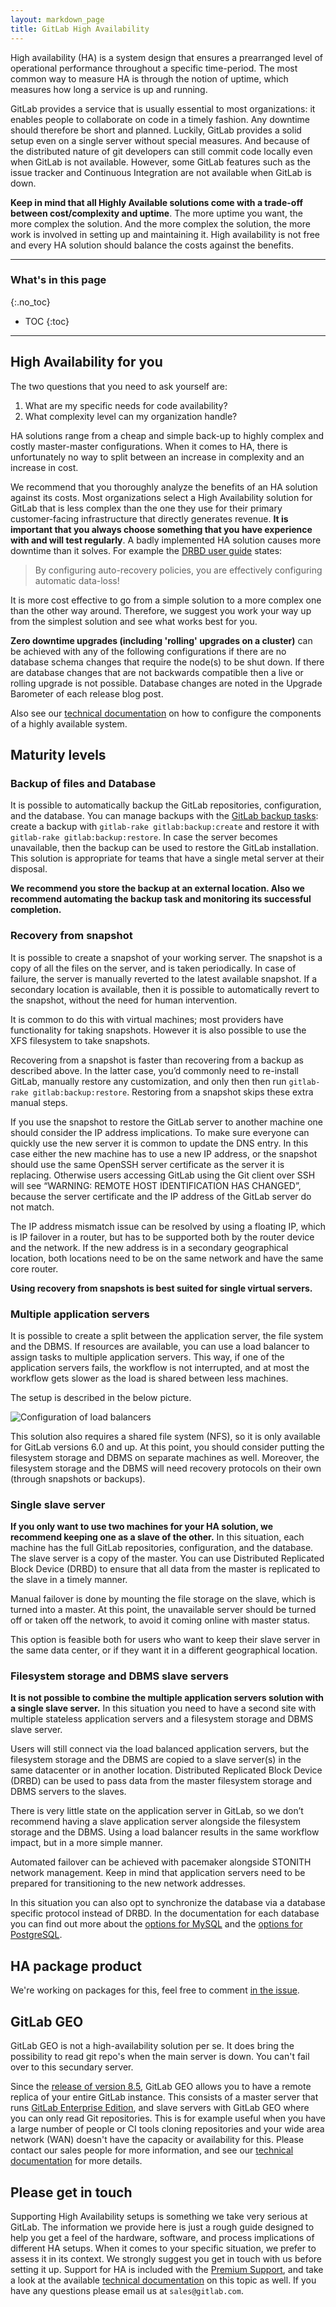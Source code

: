```yaml
---
layout: markdown_page
title: GitLab High Availability
---
```

High availability (HA) is a system design that ensures a prearranged level of
operational performance throughout a specific time-period. The most
common way to measure HA is through the notion of uptime, which measures
how long a service is up and running.

GitLab provides a service that is usually essential to most
organizations: it enables people to collaborate on code in a timely
fashion. Any downtime should therefore be short and planned. Luckily,
GitLab provides a solid setup even on a single server without special
measures. And because of the distributed nature of git developers can
still commit code locally even when GitLab is not available. However,
some GitLab features such as the issue tracker and Continuous
Integration are not available when GitLab is down.

**Keep in mind that all Highly Available solutions come with a
trade-off between cost/complexity and uptime**. The more uptime you
want, the more complex the solution. And the more complex the solution,
the more work is involved in setting up and maintaining it. High
availability is not free and every HA solution should balance the costs
against the benefits.

----

### What's in this page
{:.no_toc}

- TOC
{:toc}

----

## High Availability for you

The two questions that you need to ask yourself are:

1.  What are my specific needs for code availability?
2.  What complexity level can my organization handle?

HA solutions range from a cheap and simple back-up to highly complex and
costly master-master configurations. When it comes to HA, there is
unfortunately no way to split between an increase in complexity and an
increase in cost.

We recommend that you thoroughly analyze the benefits of an HA solution
against its costs. Most organizations select a High Availability
solution for GitLab that is less complex than the one they use for their
primary customer-facing infrastructure that directly generates revenue.
**It is important that you always choose something that you have
experience with and will test regularly**. A badly implemented HA
solution causes more downtime than it solves. For example the [DRBD user
guide] states:

>By configuring auto-recovery policies, you are effectively
configuring automatic data-loss!

It is more cost effective to go from a simple solution to a more complex one
than the other way around. Therefore, we suggest you work your way up from the
simplest solution and see what works best for you.

**Zero downtime upgrades (including 'rolling' upgrades on a cluster)**
can be achieved with any of the following configurations if there are no
database schema changes that require the node(s) to be shut down. If
there are database changes that are not backwards compatible then a live
or rolling upgrade is not possible. Database changes are noted in the
Upgrade Barometer of each release blog post.

Also see our [technical documentation][ha-docs] on how to configure the
components of a highly available system.

## Maturity levels

### Backup of files and Database

It is possible to automatically backup the GitLab repositories,
configuration, and the database. You can manage backups with the [GitLab
backup tasks]: create a backup with `gitlab-rake gitlab:backup:create` and
restore it with `gitlab-rake gitlab:backup:restore`. In case the server
becomes unavailable, then the backup can be used to restore the GitLab
installation. This solution is appropriate for teams that have a single
metal server at their disposal.

**We recommend you store the backup at an external location. Also we
recommend automating the backup task and monitoring its successful completion.**

### Recovery from snapshot

It is possible to create a snapshot of your working server. The snapshot
is a copy of all the files on the server, and is taken periodically. In
case of failure, the server is manually reverted to the latest available
snapshot. If a secondary location is available, then it is possible to
automatically revert to the snapshot, without the need for human
intervention.

It is common to do this with virtual machines; most providers have
functionality for taking snapshots. However it is also possible to use
the XFS filesystem to take snapshots.

Recovering from a snapshot is faster than recovering from a backup as
described above. In the latter case, you’d commonly need to re-install
GitLab, manually restore any customization, and only then then run
`gitlab-rake gitlab:backup:restore`. Restoring from a snapshot skips these
extra manual steps.

If you use the snapshot to restore the GitLab server to another machine
one should consider the IP address implications. To make sure everyone
can quickly use the new server it is common to update the DNS entry. In
this case either the new machine has to use a new IP address, or the
snapshot should use the same OpenSSH server certificate as the server it
is replacing. Otherwise users accessing GitLab using the Git client over
SSH will see “WARNING: REMOTE HOST IDENTIFICATION HAS CHANGED”, because
the server certificate and the IP address of the GitLab server do not
match.

The IP address mismatch issue can be resolved by using a floating IP,
which is IP failover in a router, but has to be supported both by the
router device and the network. If the new address is in a secondary
geographical location, both locations need to be on the same network and
have the same core router.

**Using recovery from snapshots is best suited for single virtual
servers.**

### Multiple application servers

It is possible to create a split between the application server, the
file system and the DBMS. If resources are available, you can use a load
balancer to assign tasks to multiple application servers. This way, if
one of the application servers fails, the workflow is not interrupted,
and at most the workflow gets slower as the load is shared between less
machines.

The setup is described in the below picture.

![Configuration of load balancers](/images/Config_LB_appservers.png)

This solution also requires a shared file system (NFS), so it is only
available for GitLab versions 6.0 and up. At this point, you should
consider putting the filesystem storage and DBMS on separate machines
as well. Moreover, the filesystem storage and the DBMS will need recovery
protocols on their own (through snapshots or backups).

### Single slave server

**If you only want to use two machines for your HA solution, we
recommend keeping one as a slave of the other.** In this situation, each
machine has the full GitLab repositories, configuration, and the
database. The slave server is a copy of the master. You can use
Distributed Replicated Block Device (DRBD) to ensure that all data from
the master is replicated to the slave in a timely manner.

Manual failover is done by mounting the file storage on the slave, which
is turned into a master. At this point, the unavailable server should be
turned off or taken off the network, to avoid it coming online with
master status.

This option is feasible both for users who want to keep their slave
server in the same data center, or if they want it in a different
geographical location.

### Filesystem storage and DBMS slave servers

**It is not possible to combine the multiple application servers
solution with a single slave server.** In this situation you need to
have a second site with multiple stateless application servers and a
filesystem storage and DBMS slave server.

Users will still connect via the load balanced application
servers, but the filesystem storage and the DBMS are copied to a slave server(s)
in the same datacenter or in another location. Distributed Replicated
Block Device (DRBD) can be used to pass data from the master filesystem storage
and DBMS servers to the slaves.

There is very little state on the application server in GitLab, so we
don’t recommend having a slave application server alongside the
filesystem storage and the DBMS. Using a load balancer results in the same
workflow impact, but in a more simple manner.

Automated failover can be achieved with pacemaker alongside STONITH
network management. Keep in mind that application servers need to be
prepared for transitioning to the new network addresses.

In this situation you can also opt to synchronize the database via a
database specific protocol instead of DRBD. In the documentation for
each database you can find out more about the [options for MySQL]
and the [options for PostgreSQL].

## HA package product

We're working on packages for this, feel free to comment [in the issue](https://gitlab.com/gitlab-org/gitlab-ee/issues/77).

## GitLab GEO

GitLab GEO is not a high-availability solution per se.
It does bring the possibility to read git repo's when the main server is down.
You can't fail over to this secundary server.

Since the [release of version 8.5], GitLab GEO allows you to have a remote
replica of your entire GitLab instance. This consists of a master server
that runs [GitLab Enterprise Edition][ee], and slave servers with GitLab GEO
where you can only read Git repositories. This is for example useful when you
have a large number of people or CI tools cloning repositories and your wide
area network (WAN) doesn't have the capacity or availability for this. Please
contact our sales people for more information, and see our
[technical documentation][geo] for more details.

## Please get in touch

Supporting High Availability setups is something we take very serious at
GitLab. The information we provide here is just a rough guide designed
to help you get a feel of the hardware, software, and process
implications of different HA setups. When it comes to your specific
situation, we prefer to assess it in its context. We strongly suggest
you get in touch with us before setting it up. Support for HA is
included with the [Premium Support], and take a look at
the available [technical documentation][ha-docs] on this topic as well.
If you have any questions please email us at `sales@gitlab.com`.

[ha-docs]: http://docs.gitlab.com/ce/administration/high_availability/README.html
[DRBD user guide]: http://www.drbd.org/users-guide/s-gfs-create-resource.html
[GitLab backup tasks]: http://docs.gitlab.com/ce/raketasks/backup_restore.html "GitLab backup restore task"
[options for mysql]: http://dev.mysql.com/doc/mysql-ha-scalability/en/ha-overview.html "MySQL HA"
[options for postgresql]: http://www.postgresql.org/docs/9.2/static/high-availability.html "PostgreSQL HA"
[release of version 8.5]: https://about.gitlab.com/2016/02/22/gitlab-8-5-released/ "GitLab 8.5 release blog post"
[geo]: http://docs.gitlab.com/ee/gitlab-geo/README.html "GitLab GEO documentation"
[premium support]: https://about.gitlab.com/pricing "Premium support"
[ee]: /features#enterprise "GitLab Enterprise Edition features"
